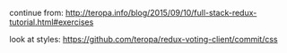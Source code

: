continue from: http://teropa.info/blog/2015/09/10/full-stack-redux-tutorial.html#exercises

look at styles: https://github.com/teropa/redux-voting-client/commit/css
